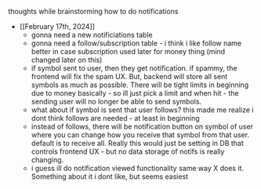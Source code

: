 thoughts while brainstorming how to do notifications
  - [[February 17th, 2024]]
    - gonna need a new notificiations table
    - gonna need a follow/subscription table - i think i like follow name better in case subscription used later for money thing (mind changed later on this)
    - if symbol sent to user, then they get notification. if spammy, the frontend will fix the spam UX. But, backend will store all sent symbols as much as possible. There will be tight limits in beginning due to money basically - so ill just pick a limit and when hit - the sending user will no longer be able to send symbols.
    - what about if symbol is sent that user follows? this made me realize i dont think follows are needed - at least in beginning
    - instead of follows, there will be notification button on symbol of user where you can change how you receive that symbol from that user. default is to receive all. Really this would just be setting in DB that controls frontend UX - but no data storage of notifs is really changing.
    - i guess ill do notification viewed functionality same way X does it. Something about it i dont like, but seems easiest
    

